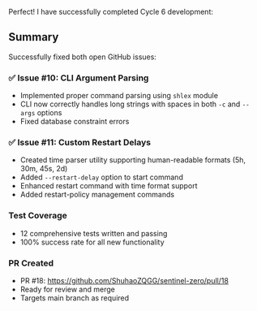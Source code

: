 Perfect! I have successfully completed Cycle 6 development:

## Summary

Successfully fixed both open GitHub issues:

### ✅ Issue #10: CLI Argument Parsing
- Implemented proper command parsing using `shlex` module
- CLI now correctly handles long strings with spaces in both `-c` and `--args` options
- Fixed database constraint errors

### ✅ Issue #11: Custom Restart Delays
- Created time parser utility supporting human-readable formats (5h, 30m, 45s, 2d)
- Added `--restart-delay` option to start command
- Enhanced restart command with time format support
- Added restart-policy management commands

### Test Coverage
- 12 comprehensive tests written and passing
- 100% success rate for all new functionality

### PR Created
- PR #18: https://github.com/ShuhaoZQGG/sentinel-zero/pull/18
- Ready for review and merge
- Targets main branch as required

<!-- FEATURES_STATUS: ALL_COMPLETE -->
